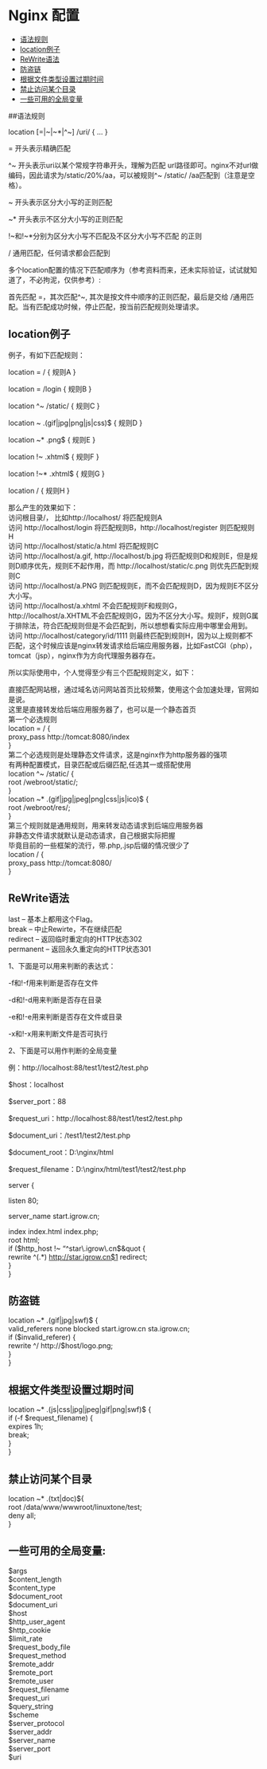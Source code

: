 # Nginx 配置

* [语法规则](#语法规则)
* [location例子](#location例子) 
* [ReWrite语法](#ReWrite语法) 
* [防盗链](#防盗链)
* [根据文件类型设置过期时间](#根据文件类型设置过期时间)
* [禁止访问某个目录](#禁止访问某个目录)
* [一些可用的全局变量](#一些可用的全局变量)

##语法规则

location [=|~|~*|^~] /uri/ { … }

= 开头表示精确匹配  

^~ 开头表示uri以某个常规字符串开头，理解为匹配 url路径即可。nginx不对url做编码，因此请求为/static/20%/aa，可以被规则^~ /static/ /aa匹配到（注意是空格）。  

~ 开头表示区分大小写的正则匹配  

~*  开头表示不区分大小写的正则匹配  

!~和!~*分别为区分大小写不匹配及不区分大小写不匹配 的正则  

/ 通用匹配，任何请求都会匹配到  

多个location配置的情况下匹配顺序为（参考资料而来，还未实际验证，试试就知道了，不必拘泥，仅供参考）:  

首先匹配 =，其次匹配^~, 其次是按文件中顺序的正则匹配，最后是交给 /通用匹配。当有匹配成功时候，停止匹配，按当前匹配规则处理请求。  

## location例子  

例子，有如下匹配规则：  

location = / {   规则A  }  

location = /login {   规则B }  

location ^~ /static/ {   规则C   }  

location ~ \.(gif|jpg|png|js|css)$ { 规则D }

location ~* \.png$ {  规则E  }

location !~ \.xhtml$ { 规则F }

location !~* \.xhtml$ { 规则G }

location / { 规则H }

那么产生的效果如下：  
访问根目录/， 比如http://localhost/ 将匹配规则A  
访问 http://localhost/login 将匹配规则B，http://localhost/register 则匹配规则H  
访问 http://localhost/static/a.html 将匹配规则C  
访问 http://localhost/a.gif, http://localhost/b.jpg 将匹配规则D和规则E，但是规则D顺序优先，规则E不起作用，而 http://localhost/static/c.png 则优先匹配到规则C  
访问 http://localhost/a.PNG 则匹配规则E，而不会匹配规则D，因为规则E不区分大小写。  
访问 http://localhost/a.xhtml 不会匹配规则F和规则G，http://localhost/a.XHTML不会匹配规则G，因为不区分大小写。规则F，规则G属于排除法，符合匹配规则但是不会匹配到，所以想想看实际应用中哪里会用到。  
访问 http://localhost/category/id/1111 则最终匹配到规则H，因为以上规则都不匹配，这个时候应该是nginx转发请求给后端应用服务器，比如FastCGI（php），tomcat（jsp），nginx作为方向代理服务器存在。  

所以实际使用中，个人觉得至少有三个匹配规则定义，如下：

直接匹配网站根，通过域名访问网站首页比较频繁，使用这个会加速处理，官网如是说。  
这里是直接转发给后端应用服务器了，也可以是一个静态首页  
第一个必选规则  
location = / {  
    proxy_pass http://tomcat:8080/index  
}  
第二个必选规则是处理静态文件请求，这是nginx作为http服务器的强项  
有两种配置模式，目录匹配或后缀匹配,任选其一或搭配使用  
location ^~ /static/ {  
    root /webroot/static/;  
}  
location ~* \.(gif|jpg|jpeg|png|css|js|ico)$ {  
    root /webroot/res/;  
}  
第三个规则就是通用规则，用来转发动态请求到后端应用服务器  
非静态文件请求就默认是动态请求，自己根据实际把握  
毕竟目前的一些框架的流行，带.php,.jsp后缀的情况很少了  
location / {  
    proxy_pass http://tomcat:8080/  
}

## ReWrite语法

last – 基本上都用这个Flag。  
break – 中止Rewirte，不在继续匹配  
redirect – 返回临时重定向的HTTP状态302  
permanent – 返回永久重定向的HTTP状态301  

1、下面是可以用来判断的表达式：  

-f和!-f用来判断是否存在文件  

-d和!-d用来判断是否存在目录  

-e和!-e用来判断是否存在文件或目录  

-x和!-x用来判断文件是否可执行  

2、下面是可以用作判断的全局变量  

例：http://localhost:88/test1/test2/test.php  

$host：localhost  

$server_port：88  

$request_uri：http://localhost:88/test1/test2/test.php  

$document_uri：/test1/test2/test.php  

$document_root：D:\nginx/html  

$request_filename：D:\nginx/html/test1/test2/test.php  

server {  

  listen 80;  
  
  server_name start.igrow.cn;  
  
  index index.html index.php;  
  root html;  
  if ($http_host !~ “^star\.igrow\.cn$&quot {  
    rewrite ^(.*) http://star.igrow.cn$1 redirect;  
  }  
}  

## 防盗链

location ~* \.(gif|jpg|swf)$ {  
  valid_referers none blocked start.igrow.cn sta.igrow.cn;  
  if ($invalid_referer) {  
    rewrite ^/ http://$host/logo.png;  
  }  
}  

## 根据文件类型设置过期时间

location ~* \.(js|css|jpg|jpeg|gif|png|swf)$ {  
  if (-f $request_filename) {  
    expires 1h;  
    break;  
  }  
}  

## 禁止访问某个目录  

location ~* \.(txt|doc)${  
  root /data/www/wwwroot/linuxtone/test;  
  deny all;  
}  

## 一些可用的全局变量:

$args  
$content_length  
$content_type  
$document_root  
$document_uri  
$host  
$http_user_agent  
$http_cookie  
$limit_rate  
$request_body_file  
$request_method  
$remote_addr  
$remote_port  
$remote_user  
$request_filename  
$request_uri  
$query_string  
$scheme  
$server_protocol  
$server_addr  
$server_name  
$server_port  
$uri  
